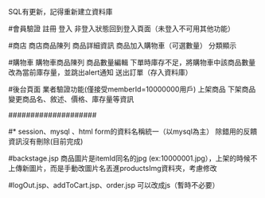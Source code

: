 SQL有更新，記得重新建立資料庫

#會員驗證
註冊
登入
非登入狀態回到登入頁面（未登入不可用其他功能）

#商店
商店商品陳列
商品詳細資訊
商品加入購物車（可選數量）
分類顯示

#購物車
購物車商品陳列
商品數量編輯
下單時庫存不足，將購物車中該商品數量改為當前庫存量，並跳出alert通知
送出訂單（存入資料庫）

#後台頁面
業者驗證功能(僅接受memberId=10000000用戶)
上架商品
下架商品
變更商品名、敘述、價格、庫存量等資訊

####################

#*
session、mysql 、html form的資料名稱統一（以mysql為主）
除錯用的反饋資訊沒有刪除(目前完成)

#backstage.jsp
商品圖片是itemId同名的jpg (ex:10000001.jpg），上架的時候不上傳新圖片，而是手動改圖片名丟進productsImg資料夾，考慮修改

#logOut.jsp、addToCart.jsp、order.jsp
可以改成js（暫時不必要）
